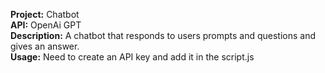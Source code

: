 **Project:** Chatbot <br>
**API:** OpenAi GPT <br>
**Description:** A chatbot that responds to users prompts and questions and gives an answer. <br>
**Usage:** Need to create an API key and add it in the script.js
